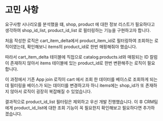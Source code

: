 # 고민 사항

요구사항 시나리오를 분석했을 떄, shop, product 에 대한 정보 리스트가 필요하다고 생각하여 shop_id_list, product_id_list 로 필터링하는 기능을 구현하고자 합니다.

처음 작성한 로직은 cart_item_delta에서 product_item_id로 필터링하여 조회하는 로직이였는데, 확인해보니 items의 product_id로 한번 매핑해줘야 했습니다.

따라서 cart_item_delta 테이블에 직접으로 catalog.products.id와 매핑되는 ID 칼럼이 존재하지 않아서 items 테이블에 있는 product_id로 한번 변환해주는 로직이 필요합니다.

이 과정에서 기존 App join 로직이 cart 에서 조회 한 데이터를 베이스로 조회하게 되는데 필터링을 베이스가 되는 데이터를 변경하고자 하니 items에는 shop_id가 또 존재하지 않아서 로직이 굉장히 복잡해질 수 있었습니다.

결과적으로 product_id_list 필터링은 제외하고 우선 개발 진행했습니다. 이 후 CRM팀에게 product_id_list에 대한 조회 기능이 꼭 필요한지 확인해보고 필요하다면 추가하겠습니다.
